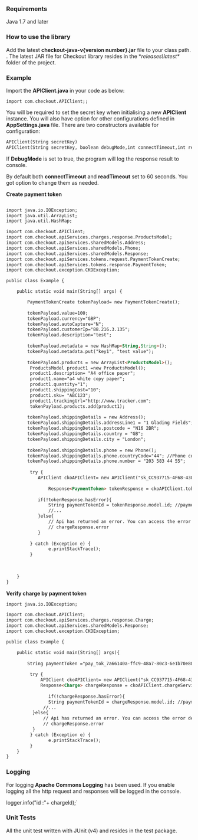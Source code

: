 ### Requirements

Java 1.7 and later

### How to use the library

Add the latest **checkout-java-v{version number}.jar** file to your class path. . The latest JAR file for Checkout library resides in the **releases\latest\** folder of the project.

### Example

Import the **APIClient.java** in your code as below:   
```
import com.checkout.APIClient;;
```

You will be required to set the secret key when initialising a new **APIClient** instance. You will also have option for other configurations defined in **AppSettings.java** file. There are two constructors available for configuration:

```html
APIClient(String secretKey)
APIClient(String secretKey, boolean debugMode,int connectTimeout,int readTimeout)
```


If **DebugMode** is set to true, the program will log the response result to console.

By default both **connectTimeout** and **readTimeout** set to 60 seconds. You got option to change them as needed.

**Create payment token**

```html

import java.io.IOException;
import java.util.ArrayList;
import java.util.HashMap;

import com.checkout.APIClient;
import com.checkout.apiServices.charges.response.ProductsModel;
import com.checkout.apiServices.sharedModels.Address;
import com.checkout.apiServices.sharedModels.Phone;
import com.checkout.apiServices.sharedModels.Response;
import com.checkout.apiServices.tokens.request.PaymentTokenCreate;
import com.checkout.apiServices.tokens.response.PaymentToken;
import com.checkout.exception.CKOException;

public class Example {

	public static void main(String[] args) {

		PaymentTokenCreate tokenPayload= new PaymentTokenCreate();
		
		tokenPayload.value=100;
		tokenPayload.currency="GBP";
		tokenPayload.autoCapture="N";
		tokenPayload.customerIp="88.216.3.135";
		tokenPayload.description="test";
		
		tokenPayload.metadata = new HashMap<String,String>();
		tokenPayload.metadata.put("key1", "test value");
		
		tokenPayload.products = new ArrayList<ProductsModel>();
		 ProductsModel product1 =new ProductsModel();
		 product1.description= "A4 office paper";
		 product1.name="a4 white copy paper";
		 product1.quantity="1";
		 product1.shippingCost="10";
		 product1.sku= "ABC123";
		 product1.trackingUrl="http://www.tracker.com";
		 tokenPayload.products.add(product1);
		 
		tokenPayload.shippingDetails = new Address();
		tokenPayload.shippingDetails.addressLine1 = "1 Glading Fields";
		tokenPayload.shippingDetails.postcode = "N16 2BR";
		tokenPayload.shippingDetails.country = "GB";
		tokenPayload.shippingDetails.city = "London";
		
		tokenPayload.shippingDetails.phone = new Phone();
		tokenPayload.shippingDetails.phone.countryCode="44"; //Phone country code
		tokenPayload.shippingDetails.phone.number = "203 583 44 55";
		
		 try {
			APIClient ckoAPIClient= new APIClient("sk_CC937715-4F68-4306-BCBE-640B249A4D50",true,60,60);
	 
				Response<PaymentToken> tokenResponse = ckoAPIClient.tokenService.createPaymentToken(tokenPayload);
		
			if(!tokenResponse.hasError){
				String paymentTokenId = tokenResponse.model.id; //payment token id retrieved from the response model
				//...
			}else{
				// Api has returned an error. You can access the error details with the error property on the response object.
				// chargeResponse.error
			}
		 
		 } catch (Exception e) {
	            e.printStackTrace();
		 }
		 
		
		
	}
}
```

**Verify charge by payment token**

```html
import java.io.IOException;

import com.checkout.APIClient;
import com.checkout.apiServices.charges.response.Charge;
import com.checkout.apiServices.sharedModels.Response;
import com.checkout.exception.CKOException;

public class Example {

	public static void main(String[] args){
		
		String paymentToken ="pay_tok_7a66140a-ffc9-48a7-80c3-6e1b70e8076d";	// enter the payment token for the charge to be verified.
		
		 try {
			 APIClient ckoAPIClient= new APIClient("sk_CC937715-4F68-4306-BCBE-640B249A4D50",true,60,60);
			 Response<Charge> chargeResponse = ckoAPIClient.chargeService.verifyCharge(paymentToken);
			
				if(!chargeResponse.hasError){
			    String paymentTokenId = chargeResponse.model.id; //payment token id retrieved from the response model
  			  //...
  		  }else{
  			  // Api has returned an error. You can access the error details with the error property on the response object.
  			  // chargeResponse.error
  		  } 
		 } catch (Exception e) {
	            e.printStackTrace();
		 }
	}
}
```

### Logging

For logging **Apache Commons Logging** has been used. If you enable logging all the http request and responses will be logged in the console.   

logger.info("id :"+ chargeId);`

### Unit Tests

All the unit test written with JUnit (v4) and resides in the test package.
